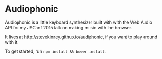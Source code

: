 # Audiophonic

Audiophonic is a little keyboard synthesizer built with with the Web Audio API for my JSConf 2015 talk on making music with the browser.

It lives at http://stevekinney.github.io/audiphonic, if you want to play around with it.

To get started, run `npm install && bower install`.
